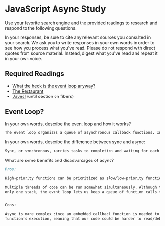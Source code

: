 # JavaScript Async Study

Use your favorite search engine and the provided readings to research and
respond to the following questions.

In your responses, be sure to cite any relevant sources you consulted in your
search. We ask you to write responses in your own words in order to see how you
process what you've read. Please do not respond with direct quotes from source
material. Instead, digest what you've read and repeat it in your own voice.

## Required Readings

-   [What the heck is the event loop anyway?](https://www.youtube.com/watch?v=8aGhZQkoFbQ)
-   [The Restaurant](https://www.codeschool.com/blog/2014/10/30/understanding-node-js/)
-   [Javes!](https://www.discovermeteor.com/blog/understanding-sync-async-javascript-node/) (until section on fibers)

## Event Loop?

In your own words, describe the event loop and how it works?

```md
The event loop organizes a queue of asynchronous callback functions. In essence, the event loop waits until the call stack is empty, then pushes one function from the queue to the call stack so it can run/be called.
```

In your own words, describe the difference between sync and async:

```md
Sync, or synchronous, carries tasks to completion and waiting for each call to process before moving on to the next one. On the other hand, async or asynchronous sort of allows multiple things to happen at once, as asynchronous task can be initiated and then put aside until a later date while getting started on the next task.
```

What are some benefits and disadvantages of async?

```md
Pros:

High-priority functions can be prioritized as slow/low-priority functions can be kept from running until the higher-priority ones have been executed

Multiple threads of code can be run somewhat simultaneously. Although there is still
only one stack, the event loop lets us keep a queue of function calls that are separate from the browser's running stack.


Cons:

Async is more complex since an embedded callback function is needed to delay a
function's execution, meaning that our code could be harder to read/debug if we have to write several callback functions at a time.
```

